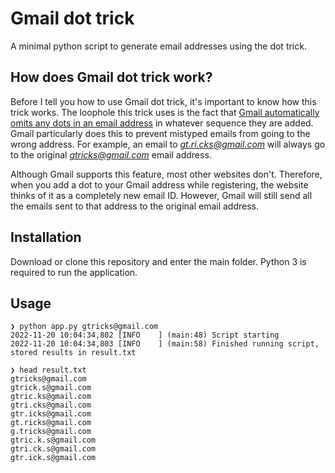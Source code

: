 # Gmail dot trick

A minimal python script to generate email addresses using the dot trick.

## How does Gmail dot trick work?

Before I tell you how to use Gmail dot trick, it's important to know how this trick works. The loophole this trick uses is the fact that [Gmail automatically omits any dots in an email address](https://support.google.com/mail/answer/7436150) in whatever sequence they are added. Gmail particularly does this to prevent mistyped emails from going to the wrong address. For example, an email to *gt.ri.cks@gmail.com* will always go to the original *gtricks@gmail.com* email address.

Although Gmail supports this feature, most other websites don't. Therefore, when you add a dot to your Gmail address while registering, the website thinks of it as a completely new email ID. However, Gmail will still send all the emails sent to that address to the original email address.

## Installation

Download or clone this repository and enter the main folder. Python 3 is required to
run the application.

## Usage

```
❯ python app.py gtricks@gmail.com
2022-11-20 10:04:34,802 [INFO    ] (main:48) Script starting
2022-11-20 10:04:34,803 [INFO    ] (main:58) Finished running script, stored results in result.txt

❯ head result.txt
gtricks@gmail.com
gtrick.s@gmail.com
gtric.ks@gmail.com
gtri.cks@gmail.com
gtr.icks@gmail.com
gt.ricks@gmail.com
g.tricks@gmail.com
gtric.k.s@gmail.com
gtri.ck.s@gmail.com
gtr.ick.s@gmail.com
```